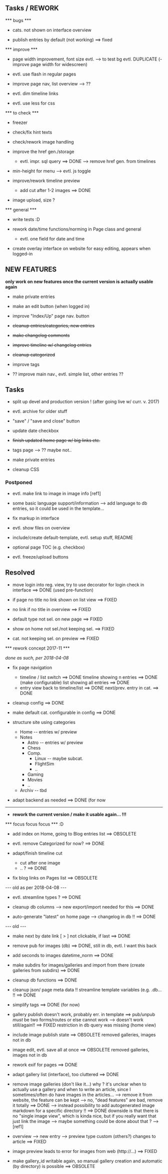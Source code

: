## Tasks / REWORK


*** bugs ***

- cats. not shown on interface overview

- publish entries by default (not working)
    ==> fixed


*** improve ***

- page width improvement, font size evtl. --> to test
  bg evtl.
  DUPLICATE (- improve page width for widescreen)

- evtl. use flash in regular pages

- improve page nav, list overview --> ??

- evtl. dim timeline links

- evtl. use less for css


*** to check ***

- freezer

- check/fix hint texts

- check/rework image handling

- improve the href gen./storage
  - evtl. impr. sql query ==> DONE
    --> remove href gen. from timelines

- min-height for menu --> evtl. js toggle

- improve/rework timeline preview
  - add cut after 1-2 images
        ==> DONE

- image upload, size ?


*** general ***

- write tests :D

- rework date/time functions/norming in Page class and general
  - evtl. one field for date and time

- create overlay interface on website for easy editing,
  appears when logged-in



## NEW FEATURES

__only work on new features once the current version is actually usable again__

- make private entries

- make an edit button (when logged in)

- improve "Index/Up" page nav. button



- ~~cleanup entries/categories, new entries~~

- ~~make changelog comments~~

- ~~improve timeline w/ changelog entries~~

- ~~cleanup categorized~~

- improve tags

- ?? improve main nav., evtl. simple list, other entries ??


## Tasks

- split up devel and production version ! (after going live w/ curr. v. 2017)

- evtl. archive for older stuff

- "save" / "save and close" button

- update date checkbox

- ~~finish updated home page w/ big links etc.~~

- tags page --> ?? maybe not..

- make private entries

- cleanup CSS


### Postponed

- evtl. make link to image in image info [ref1]

- some basic language support/information
  --> add language to db entries,
      so it could be used in the template...

- fix markup in interface

- evtl. show files on overview

- include/create default-template, evtl. setup stuff, README

- optional page TOC (e.g. checkbox)

- evtl. freeze/upload buttons




## Resolved

- move login into reg. view,
  try to use decorator for login check in interface
    ==> DONE (used pre-function)

- if page no title no link shown on list view
    ==> FIXED

- no link if no title in overview
    ==> FIXED

- default type not sel. on new page
    ==> FIXED

- show on home not sel./not keeping sel.
    ==> FIXED

- cat. not keeping sel. on preview
    ==> FIXED



*** rework concept 2017-11 ***

_done as such, per 2018-04-08_

- fix page navigation
  - timeline / list switch
      ==> DONE
      timeline showing n entries
        ==> DONE (make configurable)
      list showing all entries
        ==> DONE
  - entry view
      back to timeline/list
        ==> DONE
      next/prev. entry in cat.
        ==> DONE

- cleanup config
    ==> DONE

- make default cat. configurable in config
    ==> DONE


- structure site using categories

  - Home    -- entries w/ preview
  - Notes
    - Astro     -- entries w/ preview
    - Chess
    - Comp.
      - Linux       -- maybe subcat.
      - FlightSim
      - ..
    - Gaming
    - Movies
    - ..
  - Archiv  -- tbd

- adapt backend as needed
    ==> DONE (for now

---

- __rework the current version / make it usable again... !!!__

*** focus focus focus *** :D

- add index on Home, going to Blog entries list
    ==> OBSOLETE

- evtl. remove Categorized for now?
    ==> DONE

- adapt/finish timeline cut
  - cut after one image
  - .. ?
    ==> DONE

- fix blog links on Pages list
    ==> OBSOLETE



--- old as per 2018-04-08 ---

- evtl. streamline types ?
    ==> DONE

- cleanup db columns
  --> new export/import needed for this
    ==> DONE

- auto-generate "latest" on home page
  --> changelog in db !!
    ==> DONE



--- old ---

- make next by date link [ > ] not clickable, if last
    ==> DONE

- remove pub for images (db)
    ==> DONE, still in db, evtl. I want this back

- add seconds to images datetime_norm
    ==> DONE

- make subdirs for images/galleries and import from there
  (create galleries from subdirs)
    ==> DONE

- cleanup db functions
    ==> DONE

- cleanup json/ page meta data !!
  streamline template variables (e.g. .db... !!
    ==> DONE

- simplify tags
    ==> DONE (for now)

- gallery publish doesn't work, probably err. in template
    ==> pub/unpub _must_ be two forms/routes or else cannot work
    --> doesn't work still/again!!
    ==> FIXED restriction in db query was missing (home view)

- include image publish state
    ==> OBSOLETE removed galleries, images not in db

- image edit, evtl. save all at once
    ==> OBSOLETE removed galleries, images not in db

- rework exif for pages
    ==> DONE

- adapt gallery list (interface), too cluttered
    ==> DONE

- remove image galleries (don't like it...)
  why ?
  it's unclear when to actually use a gallery and when to write
  an article, since I sometimes/often do have images in the articles...
    --> remove it from website, the feature can be kept
    --> no, "dead features" are bad, remove it totally
    ==> DONE
    --> instead possibility to add autogenerated image markdown for a
        specific directory !!
    ==> DONE
        downside is that there is no "single image view", which is kinda nice,
        but if you really want that just link the image
    --> maybe something could be done about that ?
        --> [ref1]

- overview --> new entry --> preview
  type custom (others?) changes to article
    ==> FIXED

- image preview leads to error for images from web (http://...)
    ==> FIXED

- make gallery_id writable again,
  so manual gallery creation and automatic (by directory) is possible
    ==> OBSOLETE
